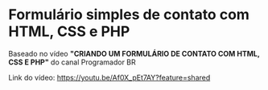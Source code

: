 # Formulário simples de contato com HTML, CSS e PHP

Baseado no vídeo **"CRIANDO UM FORMULÁRIO DE CONTATO COM HTML, CSS E PHP"** do canal Programador BR


Link do vídeo: https://youtu.be/Af0X_pEt7AY?feature=shared
